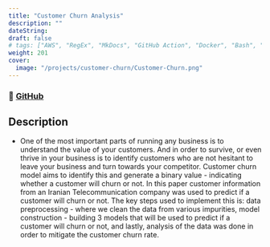 ```yaml
---
title: "Customer Churn Analysis"
description: ""
dateString: 
draft: false
# tags: ["AWS", "RegEx", "MkDocs", "GitHub Action", "Docker", "Bash", "TypeScript", "Node.JS"]
weight: 201
cover:
  image: "/projects/customer-churn/Customer-Churn.png"
---
```


### 🔗 [GitHub](https://github.com/JEETDESAI25/customer_churn_analysis)

## Description

- One of the most important parts of running any business is to understand the value of your customers. And in order to survive, or even thrive in your business is to identify customers who are not hesitant to leave your business and turn towards your competitor. Customer churn model aims to identify this and generate a binary value - indicating whether a customer will churn or not. In this paper customer information from an Iranian Telecommunication company was used to predict if a customer will churn or not. The key steps used to implement this is: data preprocessing - where we clean the data from various impurities, model construction - building 3 models that will be used to predict if a customer will churn or not, and lastly, analysis of the data was done in order to mitigate the customer churn rate.
